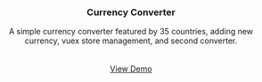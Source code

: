 <div align="center">
<!--   <a href="https://github.com/othneildrew/Best-README-Template">
    <img src="images/logo.png" alt="Logo" width="80" height="80">
  </a> -->

  <h3 align="center">Currency Converter</h3>

  <p align="center">
    A simple currency converter featured by 35 countries, adding new currency, vuex store management, and second converter.
    <br />
    <br />
    <br />
    <a href="https://christianangon-currencyconverter.vercel.app/#/">View Demo</a>
  
  </p>
</div>
